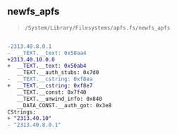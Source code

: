 ## newfs_apfs

> `/System/Library/Filesystems/apfs.fs/newfs_apfs`

```diff

-2313.40.8.0.1
-  __TEXT.__text: 0x50aa4
+2313.40.10.0.0
+  __TEXT.__text: 0x50ab4
   __TEXT.__auth_stubs: 0x7d0
-  __TEXT.__cstring: 0xf8ea
+  __TEXT.__cstring: 0xf8e7
   __TEXT.__const: 0x7f40
   __TEXT.__unwind_info: 0x840
   __DATA_CONST.__auth_got: 0x3e8
CStrings:
+ "2313.40.10"
- "2313.40.8.0.1"

```
